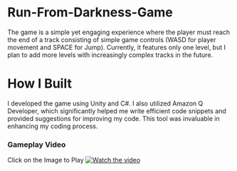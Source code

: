 # Run-From-Darkness-Game
The game is a simple yet engaging experience where the player must reach the end of a track consisting of simple game controls (WASD for player movement and SPACE for Jump). Currently, it features only one level, but I plan to add more levels with increasingly complex tracks in the future.

# How I Built
I developed the game using Unity and C#. I also utilized Amazon Q Developer, which significantly helped me write efficient code snippets and provided suggestions for improving my code. This tool was invaluable in enhancing my coding process.

### Gameplay Video
Click on the Image to Play
[![Watch the video](https://img.youtube.com/vi/AqB_h6q6TiM/0.jpg)](https://youtu.be/AqB_h6q6TiM)
